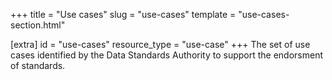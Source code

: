 +++
title = "Use cases"
slug = "use-cases"
template = "use-cases-section.html"

[extra]
id = "use-cases"
resource_type = "use-case"
+++
The set of use cases identified by the Data Standards Authority to support the endorsment of standards.
